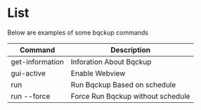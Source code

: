 # List

Below are examples of some bqckup commands

| Command         | Description                       |
| --------------- | --------------------------------- |
| get-information | Inforation About Bqckup           |
| gui-active      | Enable Webview                    |
| run             | Run Bqckup Based on schedule      |
| run --force     | Force Run Bqckup without schedule |
